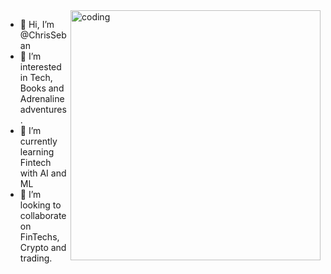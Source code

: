<img align="right" alt="coding" width="400" src="https://camo.githubusercontent.com/cae12fddd9d6982901d82580bdf321d81fb299141098ca1c2d4891870827bf17/68747470733a2f2f6d69726f2e6d656469756d2e636f6d2f6d61782f313336302f302a37513379765349765f7430696f4a2d5a2e676966">

- 👋 Hi, I’m @ChrisSeban
- 👀 I’m interested in Tech, Books and Adrenaline adventures. 
- 🌱 I’m currently learning Fintech with AI and ML
- 💞️ I’m looking to collaborate on FinTechs, Crypto and trading.
